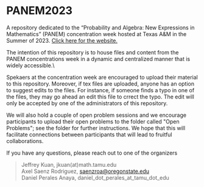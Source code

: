 # PANEM2023
A repository dedicated to the “Probability and Algebra: New Expressions in Mathematics” (PANEM) concentration week hosted at Texas A&amp;M in the Summer of 2023. [Click here for the website.](https://www.math.tamu.edu/conferences/functional_analysis/PANEM.html)

The intention of this repository is to house files and content from the PANEM concentrations week in a dynamic and centralized manner that is widely accessible.\

Spekaers at the concentration week are encouraged to upload their material to this repository. Moreover, if tex files are uploaded, anyone has an option to suggest edits to the files. For instance, if someone finds a typo in one of the files, they may go ahead an edit this file to crrect the typo. The edit will only be accepted by one of the administrators of this repository.

We will also hold a couple of open problem sessions and we encourage participants to upload their open problems to the folder called "Open Problems"; see the folder for further instructions. We hope that this will facilitate connections between participants that will lead to fruitful collaborations.

If you have any questions, please reach out to one of the organizers
> Jeffrey Kuan, jkuan(at)math.tamu.edu \
> Axel Saenz Rodriguez, saenzroa@oregonstate.edu \
> Daniel Perales Anaya, daniel_dot_perales_at_tamu_dot_edu
